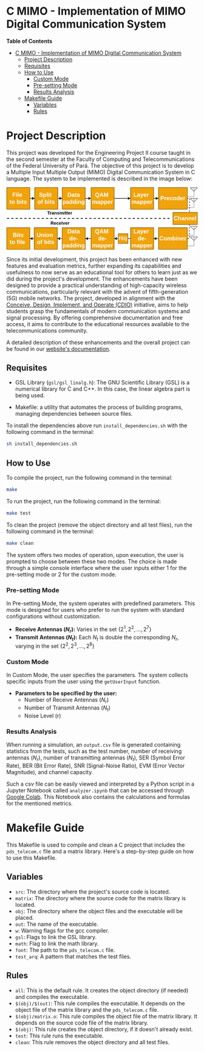 # C MIMO - Implementation of MIMO Digital Communication System

**Table of Contents**

- [C MIMO - Implementation of MIMO Digital Communication System](#c-mimo---implementation-of-mimo-digital-communication-system)
    - [Project Description](#project-description)
    - [Requisites](#requisites)
    - [How to Use](#how-to-use)
        - [Custom Mode](#custom-mode)
        - [Pre-setting Mode](#pre-setting-mode)
        - [Results Analysis](#results-analysis)
    - [Makefile Guide](#makefile-guide)
        - [Variables](#variables)
        - [Rules](#rules)


# Project Description
This project was developed for the Engineering Project II course taught in the second semester at the Faculty of Computing and Telecommunications of the Federal University of Pará. The objective of this project is to develop a Multiple Input Multiple Output (MIMO) Digital Communication System in C language. The system to be implemented is described in the image below:

<div align="center">
    <img src="./assets/mimosystem.png" alt="topology">
</div>

Since its initial development, this project has been enhanced with new features and evaluation metrics, further expanding its capabilities and usefulness to now serve as an educational tool for others to learn just as we did during the project's development. The enhancements have been designed to provide a practical understanding of high-capacity wireless communications, particularly relevant with the advent of fifth-generation (5G) mobile networks. The project, developed in alignment with the [Conceive, Design, Implement, and Operate (CDIO)](http://www.cdio.org/) initiative, aims to help students grasp the fundamentals of modern communication systems and signal processing. By offering comprehensive documentation and free access, it aims to contribute to the educational resources available to the telecommunications community.

A detailed description of these enhancements and the overall project can be found in our [website's documentation](https://lasseufpa.github.io/C_MIMO/). 

## Requisites

- GSL Library (`gsl/gsl_linalg.h`): The GNU Scientific Library (GSL) is a numerical library for C and C++. In this case, the linear algebra part is being used.

- Makefile: a utility that automates the process of building programs, managing dependencies between source files.

To install the dependencies above run `install_dependencies.sh` with the following command in the terminal:

```bash
sh install_dependencies.sh
```

## How to Use

To compile the project, run the following command in the terminal:

```bash
make
```

To run the project, run the following command in the terminal:

```bash
make test
```

To clean the project (remove the object directory and all test files), run the following command in the terminal:

```bash
make clean
```

The system offers two modes of operation, upon execution, the user is prompted to choose between these two modes. The choice is made through a simple console interface where the user inputs either 1 for the pre-setting mode or 2 for the custom mode.

### Pre-setting Mode
In Pre-setting Mode, the system operates with predefined parameters. This mode is designed for users who prefer to run the system with standard configurations without customization.

- **Receive Antennas ($N_r$):** Varies in the set $\{2^1, 2^2, \ldots, 2^7\}$
- **Transmit Antennas ($N_t$):** Each $N_t$ is double the corresponding $N_r$, varying in the set $\{2^2, 2^3, \ldots, 2^8\}$

### Custom Mode
In Custom Mode, the user specifies the parameters. The system collects specific inputs from the user using the `getUserInput` function.

- **Parameters to be specified by the user:**
  - Number of Receive Antennas ($N_r$)
  - Number of Transmit Antennas ($N_t$)
  - Noise Level (r)

### Results Analysis

When running a simulation, an `output.csv` file is generated containing statistics from the tests, such as the test number, number of receiving antennas ($N_r$), number of transmitting antennas ($N_t$), SER (Symbol Error Rate), BER (Bit Error Rate), SNR (Signal-Noise Ratio), EVM (Error Vector Magnitude), and channel capacity.

Such a csv file can be easily viewed and interpreted by a Python script in a Jupyter Notebook called `analyzer.ipynb` that can be accessed through [Google Colab](). This Notebook also contains the calculations and formulas for the mentioned metrics.

# Makefile Guide

This Makefile is used to compile and clean a C project that includes the `pds_telecom.c` file and a matrix library. Here's a step-by-step guide on how to use this Makefile.


## Variables

- `src`: The directory where the project's source code is located.
- `matrix`: The directory where the source code for the matrix library is located.
- `obj`: The directory where the object files and the executable will be placed.
- `out`: The name of the executable.
- `w`: Warning flags for the gcc compiler.
- `gsl`: Flags to link the GSL library.
- `math`: Flag to link the math library.
- `font`: The path to the `pds_telecom.c` file.
- `test_arq`: A pattern that matches the test files.

## Rules

- `all`: This is the default rule. It creates the object directory (if needed) and compiles the executable.
- `$(obj)/$(out)`: This rule compiles the executable. It depends on the object file of the matrix library and the `pds_telecom.c` file.
- `$(obj)/matrix.o`: This rule compiles the object file of the matrix library. It depends on the source code file of the matrix library.
- `$(obj)`: This rule creates the object directory, if it doesn't already exist.
- `test`: This rule runs the executable.
- `clean`: This rule removes the object directory and all test files.


